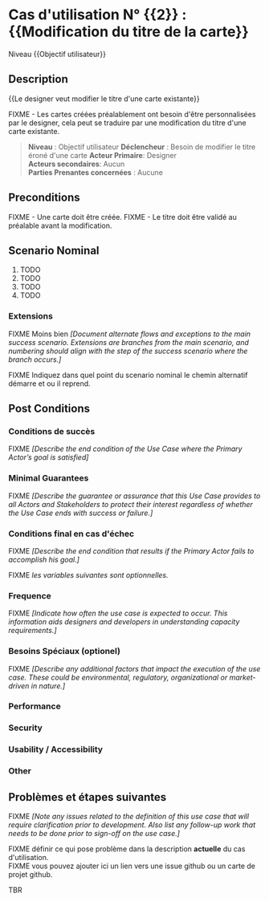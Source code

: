 

# Cas d'utilisation N° {{2}} :  {{Modification du titre de la carte}}

Niveau {{Objectif utilisateur}}

##	Description

{{Le designer veut modifier le titre d'une carte existante}}

FIXME - Les cartes créées préalablement ont besoin d'être personnalisées par le designer, cela peut se traduire par une modification du titre d'une carte existante.

> **Niveau** : Objectif utilisateur
> **Déclencheur** : Besoin de modifier le titre éroné d'une carte
> **Acteur Primaire**: Designer   
> **Acteurs secondaires**: Aucun   
> **Parties Prenantes concernées** : Aucune
  
## Preconditions

FIXME - Une carte doit être créée.
FIXME - Le titre doit être validé au préalable avant la modification.

## Scenario Nominal

1.	TODO  
2.	TODO  
3.	TODO  
4.	TODO  

###	Extensions
FIXME Moins bien _[Document alternate flows and exceptions to the main success scenario. Extensions are branches from the main scenario, and numbering should align with the step of the success scenario where the branch occurs.]_

FIXME Indiquez dans quel point du scenario nominal le chemin alternatif démarre et ou il reprend.


## Post Conditions
### Conditions de succès 
FIXME _[Describe the end condition of the Use Case where the Primary Actor’s goal is satisfied]_

### Minimal Guarantees
FIXME _[Describe the guarantee or assurance that this Use Case provides to all Actors and Stakeholders to protect their interest regardless of whether the Use Case ends with success or failure.]_

### Conditions final en cas d'échec
FIXME _[Describe the end condition that results if the Primary Actor fails to accomplish his goal.]_


FIXME _les variables suivantes sont optionnelles._

### Frequence
FIXME _[Indicate how often the use case is expected to occur. This information aids designers and developers in understanding capacity requirements.]_   
### Besoins Spéciaux (optionel)  
FIXME _[Describe any additional factors that impact the execution of the use case. These could be environmental, regulatory, organizational or market-driven in nature.]_  
### Performance  
###	Security  
###	Usability / Accessibility  
###	Other  

##	Problèmes et étapes suivantes  
FIXME _[Note any issues related to the definition of this use case that will require clarification prior to development. Also list any follow-up work that needs to be done prior to sign-off on the use case.]_  

FIXME définir ce qui pose problème dans la description **actuelle** du cas d'utilisation.  
FIXME vous pouvez ajouter ici un lien vers une issue github ou un carte de projet github.

TBR
